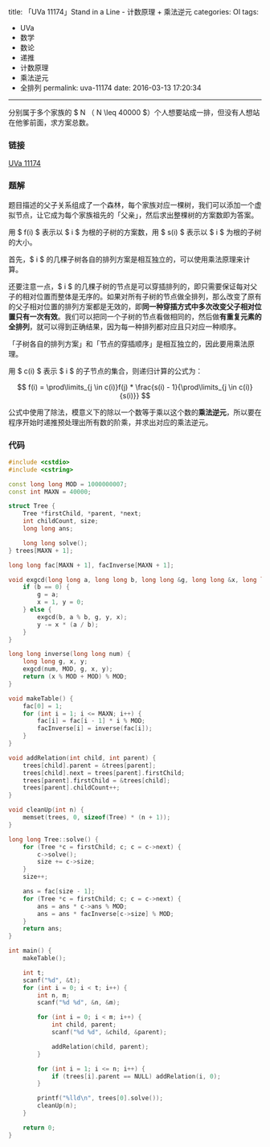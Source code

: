 title: 「UVa 11174」Stand in a Line - 计数原理 + 乘法逆元
categories: OI
tags: 
  - UVa
  - 数学
  - 数论
  - 递推
  - 计数原理
  - 乘法逆元
  - 全排列
permalink: uva-11174
date: 2016-03-13 17:20:34
---

分别属于多个家族的 $ N $（$ N \leq 40000 $）个人想要站成一排，但没有人想站在他爹前面，求方案总数。

<!-- more -->

### 链接
[UVa 11174](https://uva.onlinejudge.org/index.php?option=com_onlinejudge&Itemid=8&page=show_problem&category=&problem=2115)

### 题解
题目描述的父子关系组成了一个森林，每个家族对应一棵树，我们可以添加一个虚拟节点，让它成为每个家族祖先的「父亲」，然后求出整棵树的方案数即为答案。

用 $ f(i) $ 表示以 $ i $ 为根的子树的方案数，用 $ s(i) $ 表示以 $ i $ 为根的子树的大小。

首先，$ i $ 的几棵子树各自的排列方案是相互独立的，可以使用乘法原理来计算。

还要注意一点，$ i $ 的几棵子树的节点是可以穿插排列的，即只需要保证每对父子的相对位置而整体是无序的。如果对所有子树的节点做全排列，那么改变了原有的父子相对位置的排列方案都是无效的，即**同一种穿插方式中多次改变父子相对位置只有一次有效**。我们可以把同一个子树的节点看做相同的，然后做**有重复元素的全排列**，就可以得到正确结果，因为每一种排列都对应且只对应一种顺序。

「子树各自的排列方案」和「节点的穿插顺序」是相互独立的，因此要用乘法原理。

用 $ c(i) $ 表示 $ i $ 的子节点的集合，则递归计算的公式为：

$$ f(i) = \prod\limits_{j \in c(i)}f(j) * \frac{s(i) - 1}{\prod\limits_{j \in c(i)}{s(i)}} $$

公式中使用了除法，模意义下的除以一个数等于乘以这个数的**乘法逆元**，所以要在程序开始时递推预处理出所有数的阶乘，并求出对应的乘法逆元。

### 代码
```cpp
#include <cstdio>
#include <cstring>

const long long MOD = 1000000007;
const int MAXN = 40000;

struct Tree {
	Tree *firstChild, *parent, *next;
	int childCount, size;
	long long ans;

	long long solve();
} trees[MAXN + 1];

long long fac[MAXN + 1], facInverse[MAXN + 1];

void exgcd(long long a, long long b, long long &g, long long &x, long long &y) {
	if (b == 0) {
		g = a;
		x = 1, y = 0;
	} else {
		exgcd(b, a % b, g, y, x);
		y -= x * (a / b);
	}
}

long long inverse(long long num) {
	long long g, x, y;
	exgcd(num, MOD, g, x, y);
	return (x % MOD + MOD) % MOD;
}

void makeTable() {
	fac[0] = 1;
	for (int i = 1; i <= MAXN; i++) {
		fac[i] = fac[i - 1] * i % MOD;
		facInverse[i] = inverse(fac[i]);
	}
}

void addRelation(int child, int parent) {
	trees[child].parent = &trees[parent];
	trees[child].next = trees[parent].firstChild;
	trees[parent].firstChild = &trees[child];
	trees[parent].childCount++;
}

void cleanUp(int n) {
	memset(trees, 0, sizeof(Tree) * (n + 1));
}

long long Tree::solve() {
	for (Tree *c = firstChild; c; c = c->next) {
		c->solve();
		size += c->size;
	}
	size++;

	ans = fac[size - 1];
	for (Tree *c = firstChild; c; c = c->next) {
		ans = ans * c->ans % MOD;
		ans = ans * facInverse[c->size] % MOD;
	}
	return ans;
}

int main() {
	makeTable();

	int t;
	scanf("%d", &t);
	for (int i = 0; i < t; i++) {
		int n, m;
		scanf("%d %d", &n, &m);

		for (int i = 0; i < m; i++) {
			int child, parent;
			scanf("%d %d", &child, &parent);

			addRelation(child, parent);
		}

		for (int i = 1; i <= n; i++) {
			if (trees[i].parent == NULL) addRelation(i, 0);
		}

		printf("%lld\n", trees[0].solve());
		cleanUp(n);
	}

	return 0;
}
```
